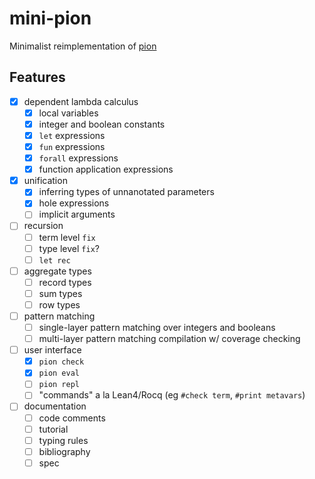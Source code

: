 # mini-pion
Minimalist reimplementation of [pion](github.com/kmeakin/pion)

## Features
* [x] dependent lambda calculus
    * [x] local variables
    * [x] integer and boolean constants
    * [x] `let` expressions
    * [x] `fun` expressions
    * [x] `forall` expressions
    * [x] function application expressions
* [x] unification
    * [x] inferring types of unnanotated parameters
    * [x] hole expressions
    * [ ] implicit arguments

* [ ] recursion
    * [ ] term level `fix`
    * [ ] type level `fix`?
    * [ ] `let rec`

* [ ] aggregate types
    * [ ] record types
    * [ ] sum types
    * [ ] row types

* [ ] pattern matching
    * [ ] single-layer pattern matching over integers and booleans
    * [ ] multi-layer pattern matching compilation w/ coverage checking

* [ ] user interface
    * [x] `pion check`
    * [x] `pion eval`
    * [ ] `pion repl`
    * [ ] "commands" a la Lean4/Rocq (eg `#check term`, `#print metavars`)

* [ ] documentation
    * [ ] code comments
    * [ ] tutorial
    * [ ] typing rules
    * [ ] bibliography
    * [ ] spec
